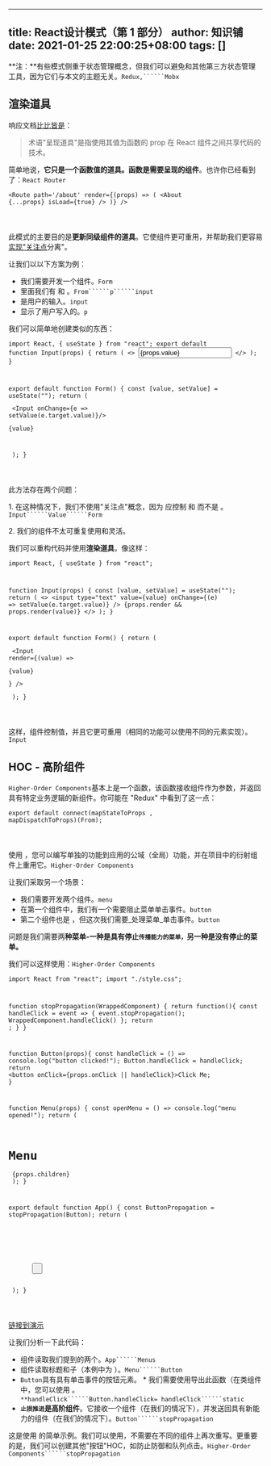 
---
title: React设计模式（第 1 部分）
author: 知识铺
date: 2021-01-25 22:00:25+08:00
tags: []
---

<font _mstmutation="1" _msthash="276523" _msttexthash="522377011">**注：**有些模式侧重于状态管理概念，但我们可以避免和其他第三方状态管理工具，因为它们与本文的主题无关。</font>```Redux,``````Mobx```

## [](#render-props)<font _mstmutation="1" _msthash="289653" _msttexthash="12365275">渲染道具</font>

响应文档[比比皆是](https://zshipu.com/t?url=https://reactjs.org/docs/render-props.html)：

> 术语"呈现道具"是指使用其值为函数的 prop 在 React 组件之间共享代码的技术。

<font _mstmutation="1" _msthash="277667" _msttexthash="333457280">简单地说，**它只是一个函数值的道具。函数是需要呈现的组件**。也许你已经看到了：</font>```React Router```

 <code><Route
  path='/about'
  render={(props) => (
    <About {...props} isLoad={true} />
  )}
/></code> 

 <svg xmlns="http://www.w3.org/2000/svg" width="20px" height="20px" viewBox="0 0 24 24" class="highlight-action crayons-icon highlight-action--fullscreen-on" _msthidden="1"><title _msthash="1007968" _msttexthash="419224" _msthidden="1">Enter fullscreen mode</title></svg> <svg xmlns="http://www.w3.org/2000/svg" width="20px" height="20px" viewBox="0 0 24 24" class="highlight-action crayons-icon highlight-action--fullscreen-off" _msthidden="1"><title _msthash="1008514" _msttexthash="385177" _msthidden="1">Exit fullscreen mode</title></svg>

此模式的主要目的是**更新同级组件的道具**。它使组件更可重用，并帮助我们更容易[实现"关注点](https://zshipu.com/t?url=https://en.wikipedia.org/wiki/Separation_of_concerns)分离"。

让我们以以下方案为例：

*   <font _mstmutation="1" _msthash="462358" _msttexthash="40574859">我们需要开发一个组件。</font>```Form```
*   <font _mstmutation="1" _msthash="462735" _msttexthash="22216090">里面我们有 和 。</font>```From``````p``````input```
*   <font _mstmutation="1" _msthash="463112" _msttexthash="22969115">是用户的输入。</font>```input```
*   <font _mstmutation="1" _msthash="463489" _msttexthash="30154280">显示了用户写入的。</font>```p```

<font _mstmutation="1" _msthash="290914" _msttexthash="79843114">我们可以简单地创建类似的东西：</font>

 <code>import React, { useState } from "react";
export default function Input(props) {
  return (
    <>
      <input
        type="text"
        value={props.value}
        onChange={props.onChange}
      />
    </>
  );
}

export default function Form() {
  const [value, setValue] = useState("");
  return (
    <form>
      <Input onChange={e => setValue(e.target.value)}/>
      <p>{value}</p>
    </form>
  );
}</code> 

 <svg xmlns="http://www.w3.org/2000/svg" width="20px" height="20px" viewBox="0 0 24 24" class="highlight-action crayons-icon highlight-action--fullscreen-on" _msthidden="1"><title _msthash="1042522" _msttexthash="419224" _msthidden="1">Enter fullscreen mode</title></svg> <svg xmlns="http://www.w3.org/2000/svg" width="20px" height="20px" viewBox="0 0 24 24" class="highlight-action crayons-icon highlight-action--fullscreen-off" _msthidden="1"><title _msthash="1043081" _msttexthash="385177" _msthidden="1">Exit fullscreen mode</title></svg>

此方法存在两个问题：

<font _mstmutation="1" _msthash="291811" _msttexthash="225741620">1\. 在这种情况下，我们不使用"关注点"概念，因为 应控制 和 而不是 。</font>```Input``````Value``````Form```

2\. 我们的组件不太可重复使用和灵活。

<font _mstmutation="1" _msthash="292409" _msttexthash="139135958">我们可以重构代码并使用**渲染道具**，像这样：</font>

 <code>import React, { useState } from "react";

function Input(props) {
  const [value, setValue] = useState("");
  return (
    <>
      <input
        type="text"
        value={value}
        onChange={(e) => setValue(e.target.value)}
      />
      {props.render && props.render(value)}
    </>
  );
}

export default function Form() {
  return (
    <form>
      <Input render={(value) => <p>{value}</p>} />
    </form>
  );
}</code> 

 <svg xmlns="http://www.w3.org/2000/svg" width="20px" height="20px" viewBox="0 0 24 24" class="highlight-action crayons-icon highlight-action--fullscreen-on" _msthidden="1"><title _msthash="1044147" _msttexthash="419224" _msthidden="1">Enter fullscreen mode</title></svg> <svg xmlns="http://www.w3.org/2000/svg" width="20px" height="20px" viewBox="0 0 24 24" class="highlight-action crayons-icon highlight-action--fullscreen-off" _msthidden="1"><title _msthash="1044706" _msttexthash="385177" _msthidden="1">Exit fullscreen mode</title></svg>

<font _mstmutation="1" _msthash="290303" _msttexthash="317176496">这样，组件控制值，并且它更可重用（相同的功能可以使用不同的元素实现）。</font>```Input```

## [](#hoc-higherorder-components)<font _mstmutation="1" _msthash="304044" _msttexthash="20859137">HOC - 高阶组件</font>

```Higher-Order Components```<font _mstmutation="1" _msthash="290901" _msttexthash="571596636">基本上是一个函数，该函数接收组件作为参数，并返回具有特定业务逻辑的新组件。你可能在 "Redux" 中看到了这一点：</font>

 <code>export default connect(mapStateToProps , mapDispatchToProps)(From);</code> 

 <svg xmlns="http://www.w3.org/2000/svg" width="20px" height="20px" viewBox="0 0 24 24" class="highlight-action crayons-icon highlight-action--fullscreen-on" _msthidden="1"><title _msthash="1042509" _msttexthash="419224" _msthidden="1">Enter fullscreen mode</title></svg> <svg xmlns="http://www.w3.org/2000/svg" width="20px" height="20px" viewBox="0 0 24 24" class="highlight-action crayons-icon highlight-action--fullscreen-off" _msthidden="1"><title _msthash="1043068" _msttexthash="385177" _msthidden="1">Exit fullscreen mode</title></svg>

<font _mstmutation="1" _msthash="291499" _msttexthash="423008430">使用 ，您可以编写单独的功能到应用的公域（全局）功能，并在项目中的衍射组件上重用它。</font>```Higher-Order Components```

让我们采取另一个场景：

*   <font _mstmutation="1" _msthash="463905" _msttexthash="40580943">我们需要开发两个组件。</font>```menu```
*   <font _mstmutation="1" _msthash="464282" _msttexthash="148502874">在第一个组件中，我们有一个需要阻止菜单单击事件。</font>```button```
*   <font _mstmutation="1" _msthash="464659" _msttexthash="149221345">第二个组件也是 ，但这次我们需要_处理菜单_单击事件。</font>```button```

问题是我们需要两**种菜单-一种是具有停止```传播能力的菜单，```另一种是没有停止的菜单。**

<font _mstmutation="1" _msthash="292695" _msttexthash="40585792">我们可以这样使用：</font>```Higher-Order Components```

 <code>import React from "react";
import "./style.css";

function stopPropagation(WrappedComponent) {
  return function(){
    const handleClick = event => {
      event.stopPropagation();
      WrappedComponent.handleClick()
    };
     return <WrappedComponent onClick={handleClick} />;
  }
}

function Button(props){
  const handleClick = () => console.log("button clicked!");
  Button.handleClick = handleClick; 
  return <button onClick={props.onClick || handleClick}>Click Me</button>;
}

function Menu(props) {
  const openMenu = () => console.log("menu opened!");
  return (
    <div onClick={openMenu} className="menu">
      <h1>Menu</h1>
      {props.children}
    </div>
  );
}

export default function App() {
  const ButtonPropagation = stopPropagation(Button);
  return (
    <div>
      <Menu>
        <ButtonPropagation />
      </Menu>
      <Menu>
        <Button />
      </Menu>
    </div>
  );
}</code> 

 <svg xmlns="http://www.w3.org/2000/svg" width="20px" height="20px" viewBox="0 0 24 24" class="highlight-action crayons-icon highlight-action--fullscreen-on" _msthidden="1"><title _msthash="1044459" _msttexthash="419224" _msthidden="1">Enter fullscreen mode</title></svg> <svg xmlns="http://www.w3.org/2000/svg" width="20px" height="20px" viewBox="0 0 24 24" class="highlight-action crayons-icon highlight-action--fullscreen-off" _msthidden="1"><title _msthash="1045018" _msttexthash="385177" _msthidden="1">Exit fullscreen mode</title></svg>

[链接到演示](https://zshipu.com/t?url=https://stackblitz.com/edit/react-hfen5s?file=src/App.js)

让我们分析一下此代码：

*   <font _mstmutation="1" _msthash="462956" _msttexthash="44302752">组件读取我们提到的两个。</font>```App``````Menus```
*   <font _mstmutation="1" _msthash="463333" _msttexthash="82537481">组件读取标题和子（本例中为 ）。</font>```Menu``````Button```
*   ```Button```<font _mstmutation="1" _msthash="463710" _msttexthash="351432133">具有具有单击事件的按钮元素。 * 我们需要使用导出此函数（在类组件中，您可以使用 。</font>```**handleClick``````Button.handleClick= handleClick``````static```
*   <font _mstmutation="1" _msthash="464087" _msttexthash="582222927">**```止损推进```是高阶组件**。它接收一个组件（在我们的情况下），并发送回具有新能力的组件（在我们的情况下）。</font>```Button``````stopPropagation```

<font _mstmutation="1" _msthash="291486" _msttexthash="819672204">这是使用 的简单示例。我们可以使用，不需要在不同的组件上再次重写。更重要的是，我们可以创建其他"按钮"HOC，如防止防御和队列点击。</font>```Higher-Order Components``````stopPropagation```

